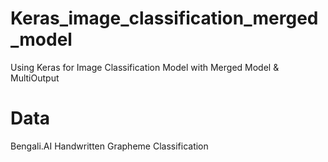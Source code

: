 # Keras_image_classification_merged_model
Using Keras for Image Classification Model with Merged Model & MultiOutput

# Data
Bengali.AI Handwritten Grapheme Classification

